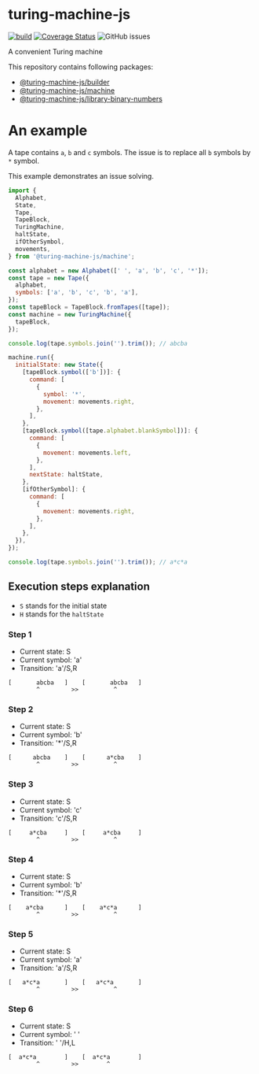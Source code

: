 # turing-machine-js

[![build](https://github.com/mellonis/turing-machine-js/actions/workflows/main.yml/badge.svg)](https://github.com/mellonis/turing-machine-js/actions/workflows/main.yml)
[![Coverage Status](https://coveralls.io/repos/github/mellonis/turing-machine-js/badge.svg?branch=master)](https://coveralls.io/github/mellonis/turing-machine-js?branch=master)
![GitHub issues](https://img.shields.io/github/issues/mellonis/turing-machine-js)

A convenient Turing machine

This repository contains following packages:

* [@turing-machine-js/builder](https://github.com/mellonis/turing-machine-js/tree/master/packages/builder)
* [@turing-machine-js/machine](https://github.com/mellonis/turing-machine-js/tree/master/packages/machine)
* [@turing-machine-js/library-binary-numbers](https://github.com/mellonis/turing-machine-js/tree/master/packages/library-binary-numbers)

# An example

A tape contains `a`, `b` and `c` symbols. The issue is to replace all `b` symbols by `*` symbol.

This example demonstrates an issue solving.

```javascript
import {
  Alphabet,
  State,
  Tape,
  TapeBlock,
  TuringMachine,
  haltState,
  ifOtherSymbol,
  movements,
} from '@turing-machine-js/machine';

const alphabet = new Alphabet([' ', 'a', 'b', 'c', '*']);
const tape = new Tape({
  alphabet,
  symbols: ['a', 'b', 'c', 'b', 'a'],
});
const tapeBlock = TapeBlock.fromTapes([tape]);
const machine = new TuringMachine({
  tapeBlock,
});

console.log(tape.symbols.join('').trim()); // abcba

machine.run({
  initialState: new State({
    [tapeBlock.symbol(['b'])]: {
      command: [
        {
          symbol: '*',
          movement: movements.right,
        },
      ],
    },
    [tapeBlock.symbol([tape.alphabet.blankSymbol])]: {
      command: [
        {
          movement: movements.left,
        },
      ],
      nextState: haltState,
    },
    [ifOtherSymbol]: {
      command: [
        {
          movement: movements.right,
        },
      ],
    },
  }),
});

console.log(tape.symbols.join('').trim()); // a*c*a
```

## Execution steps explanation

- `S` stands for the initial state
- `H` stands for the `haltState`

### Step 1

- Current state: S
- Current symbol: 'a'
- Transition: 'a'/S,R

```
[       abcba   ]    [       abcba   ]
        ^         >>          ^
```

### Step 2

- Current state: S
- Current symbol: 'b'
- Transition: '*'/S,R

```
[      abcba    ]    [      a*cba    ]
        ^         >>          ^
```

### Step 3

- Current state: S
- Current symbol: 'c'
- Transition: 'c'/S,R

```
[     a*cba     ]    [     a*cba     ]
        ^         >>          ^
```

### Step 4

- Current state: S
- Current symbol: 'b'
- Transition: '*'/S,R

```
[    a*cba      ]    [    a*c*a      ]
        ^         >>          ^
```

### Step 5

- Current state: S
- Current symbol: 'a'
- Transition: 'a'/S,R

```
[   a*c*a       ]    [   a*c*a       ]
        ^         >>          ^
```

### Step 6

- Current state: S
- Current symbol: ' '
- Transition: ' '/H,L

```
[  a*c*a        ]    [  a*c*a        ]
        ^         >>        ^
```
